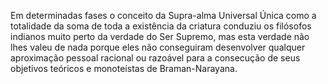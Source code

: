 ﻿Em determinadas fases o conceito da Supra-alma Universal Única como a totalidade da soma de toda a existência da criatura conduziu os filósofos indianos muito perto da verdade do Ser Supremo, mas esta verdade não lhes valeu de nada porque eles não conseguiram desenvolver qualquer aproximação pessoal racional ou razoável para a consecução de seus objetivos teóricos e monoteístas de Braman-Narayana.